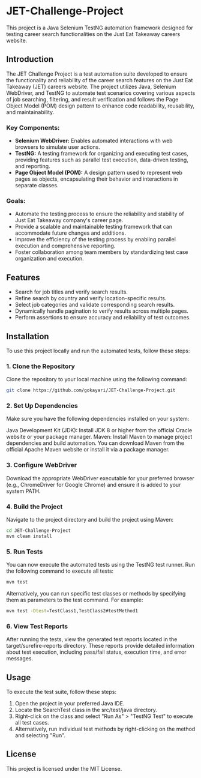 # JET-Challenge-Project

This project is a Java Selenium TestNG automation framework designed for testing career search functionalities on the Just Eat Takeaway careers website.

## Introduction

The JET Challenge Project is a test automation suite developed to ensure the functionality and reliability of the career search features on the Just Eat Takeaway (JET) careers website. The project utilizes Java, Selenium WebDriver, and TestNG to automate test scenarios covering various aspects of job searching, filtering, and result verification and follows the Page Object Model (POM) design pattern to enhance code readability, reusability, and maintainability.
### Key Components:

- **Selenium WebDriver:** Enables automated interactions with web browsers to simulate user actions.
- **TestNG:** A testing framework for organizing and executing test cases, providing features such as parallel test execution, data-driven testing, and reporting.
- **Page Object Model (POM):** A design pattern used to represent web pages as objects, encapsulating their behavior and interactions in separate classes.

### Goals:

- Automate the testing process to ensure the reliability and stability of Just Eat Takeaway company's career page.
- Provide a scalable and maintainable testing framework that can accommodate future changes and additions.
- Improve the efficiency of the testing process by enabling parallel execution and comprehensive reporting.
- Foster collaboration among team members by standardizing test case organization and execution.

## Features

- Search for job titles and verify search results.
- Refine search by country and verify location-specific results.
- Select job categories and validate corresponding search results.
- Dynamically handle pagination to verify results across multiple pages.
- Perform assertions to ensure accuracy and reliability of test outcomes.

## Installation

To use this project locally and run the automated tests, follow these steps:

### 1. Clone the Repository

Clone the repository to your local machine using the following command:

```bash
git clone https://github.com/gokayari/JET-Challenge-Project.git
```

### 2. Set Up Dependencies

Make sure you have the following dependencies installed on your system:

Java Development Kit (JDK): Install JDK 8 or higher from the official Oracle website or your package manager.
Maven: Install Maven to manage project dependencies and build automation. You can download Maven from the official Apache Maven website or install it via a package manager.

### 3. Configure WebDriver
Download the appropriate WebDriver executable for your preferred browser (e.g., ChromeDriver for Google Chrome) and ensure it is added to your system PATH.

### 4. Build the Project
Navigate to the project directory and build the project using Maven:
```bash
cd JET-Challenge-Project
mvn clean install
```
### 5. Run Tests
You can now execute the automated tests using the TestNG test runner. Run the following command to execute all tests:
```bash
mvn test
```
Alternatively, you can run specific test classes or methods by specifying them as parameters to the test command. For example:
```bash
mvn test -Dtest=TestClass1,TestClass2#testMethod1
```
### 6. View Test Reports
After running the tests, view the generated test reports located in the target/surefire-reports directory. These reports provide detailed information about test execution, including pass/fail status, execution time, and error messages.

## Usage

To execute the test suite, follow these steps:

1. Open the project in your preferred Java IDE.
2. Locate the SearchTest class in the src/test/java directory.
3. Right-click on the class and select "Run As" > "TestNG Test" to execute all test cases.
4. Alternatively, run individual test methods by right-clicking on the method and selecting "Run".

## License

This project is licensed under the MIT License.
